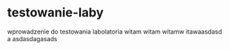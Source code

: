 # testowanie-laby
wprowadzenie do testowania labolatoria
witam witam witamw itawaasdasd a
asdasdagasads
